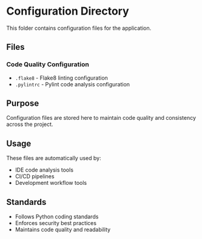 # Configuration Directory

This folder contains configuration files for the application.

## Files

### Code Quality Configuration
- `.flake8` - Flake8 linting configuration
- `.pylintrc` - Pylint code analysis configuration

## Purpose

Configuration files are stored here to maintain code quality and consistency across the project.

## Usage

These files are automatically used by:
- IDE code analysis tools
- CI/CD pipelines
- Development workflow tools

## Standards

- Follows Python coding standards
- Enforces security best practices
- Maintains code quality and readability 